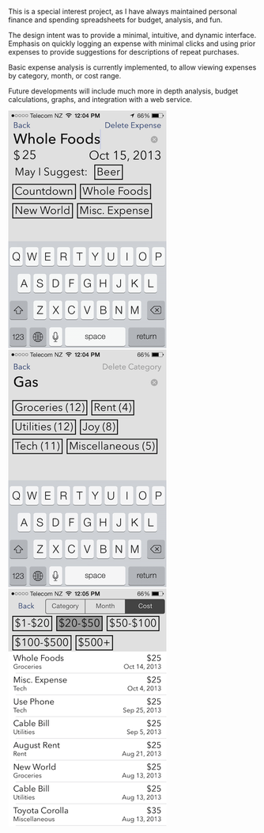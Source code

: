 This is a special interest project, as I have always maintained personal finance and spending spreadsheets for budget, analysis, and fun.

The design intent was to provide a minimal, intuitive, and dynamic interface. Emphasis on quickly logging an expense with minimal clicks and using prior expenses to provide suggestions for descriptions of repeat purchases.

Basic expense analysis is currently implemented, to allow viewing expenses by category, month, or cost range.  

Future developments will include much more in depth analysis, budget calculations, graphs, and integration with a web service.

![ExpenseTrackerApp](Screenshot01-small.png "ExpenseTracker") ![ExpenseTrackerApp](Screenshot02-small.png "ExpenseTracker") ![ExpenseTrackerApp](Screenshot03-small.png "ExpenseTracker")